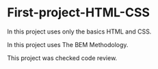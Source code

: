 # First-project-HTML-CSS

In this project uses only the basics HTML and CSS.

In this project uses The BEM Methodology.

This project was checked code review.